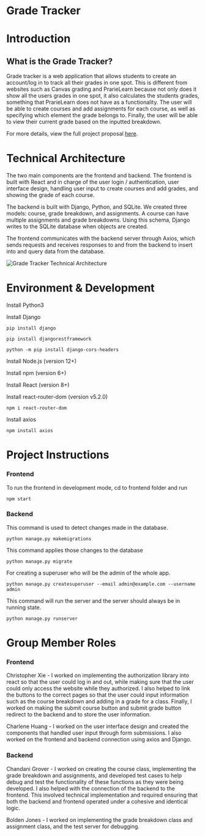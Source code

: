 # Grade Tracker


# Introduction
## What is the Grade Tracker?
Grade tracker is a web application that allows students to create an account/log in to track all their grades in one spot. This is different from websites such as Canvas grading and PrarieLearn because not only does it show all the users grades in one spot, it also calculates the students grades, something that PrarieLearn does not have as a functionality. The user will be able to create courses and add assignments for each course, as well as specifying which element the grade belongs to. Finally, the user will be able to view their current grade based on the inputted breakdown. 

For more details, view the full project proposal [here](https://docs.google.com/document/d/1ANBiNjvUYKCXu87RfWcZ5j_IrmQ0Ym6U_cwaIjBiulg/edit#heading=h.qougbnz1fcec).


# Technical Architecture
The two main components are the frontend and backend.
The frontend is built with React and in charge of the user login / authentication, user interface design, handling user input to create courses and add grades, and showing the grade of each course. 

The backend is built with Django, Python, and SQLite. We created three models: course, grade breakdown, and assignments. A course can have multiple assignments and grade breakdowns. Using this schema, Django writes to the SQLite database when objects are created.

The frontend communicates with the backend server through Axios, which sends requests and receives responses to and from the backend to insert into and query data from the database.

![Grade Tracker Technical Architecture](https://github.com/CS222-UIUC-FA23/group-project-team51/blob/main/architecture.png)


# Environment & Development 

Install Python3

Install Django

```
pip install django
```
```
pip install djangorestframework
```
```
python -m pip install django-cors-headers
```
Install Node.js (version 12+)

Install npm (version 6+)

Install React (version 8+)

Install react-router-dom (version v5.2.0)
```
npm i react-router-dom
```
Install axios
```
npm install axios
```

# Project Instructions
### Frontend
To run the frontend in development mode, cd to frontend folder and run

```
npm start
```

### Backend

This command is used to detect changes made in the database.
```
python manage.py makemigrations
```
This command applies those changes to the database
```
python manage.py migrate 
```
For creating a superuser who will be the admin of the whole app.
```
python manage.py createsuperuser --email admin@example.com --username admin
```
This command will run the server and the server should always be in running state.
```
python manage.py runserver
```

# Group Member Roles

### Frontend 

Christopher Xie - I worked on implementing the authorization library into react so that the user could log in and out, while making sure that the user could only access the website while they authorized. I also helped to link the buttons to the correct pages so that the user could input information such as the course breakdown and adding in a grade for a class. Finally, I worked on making the submit course button and submit grade button redirect to the backend and to store the user information.

Charlene Huang - I worked on the user interface design and created the components that handled user input through form submissions. I also worked on the frontend and backend connection using axios and Django.

### Backend

Chandani Grover - I worked on creating the course class, implementing the grade breakdown and assignments, and developed test cases to help debug and test the functionality of these functions as they were being developed. I also helped with the connection of the backend to the frontend. This involved technical implementation and required ensuring that both the backend and frontend operated under a cohesive and identical logic. 

Bolden Jones - I worked on implementing the grade breakdown class and assignment class, and the test server for debugging. 